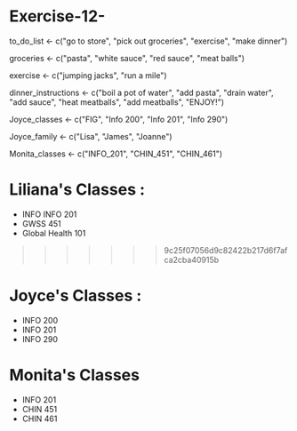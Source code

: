 # Exercise-12-

to_do_list <- c("go to store", "pick out groceries", "exercise", "make dinner")

groceries <- c("pasta", "white sauce", "red sauce", "meat balls")

exercise <- c("jumping jacks", "run a mile")

dinner_instructions <- c("boil a pot of water", "add pasta", "drain water", "add sauce", "heat meatballs", "add meatballs", "ENJOY!")


Joyce_classes <- c("FIG", "Info 200", "Info 201", "Info 290")


Joyce_family <- c("Lisa", "James", "Joanne")

Monita_classes <- c("INFO_201", "CHIN_451", "CHIN_461")

# Liliana's Classes :
* INFO INFO 201
* GWSS 451
* Global Health 101
>>>>>>> 9c25f07056d9c82422b217d6f7afca2cba40915b
# Joyce's Classes :
* INFO 200
* INFO 201
* INFO 290

# Monita's Classes
* INFO 201
* CHIN 451
* CHIN 461
